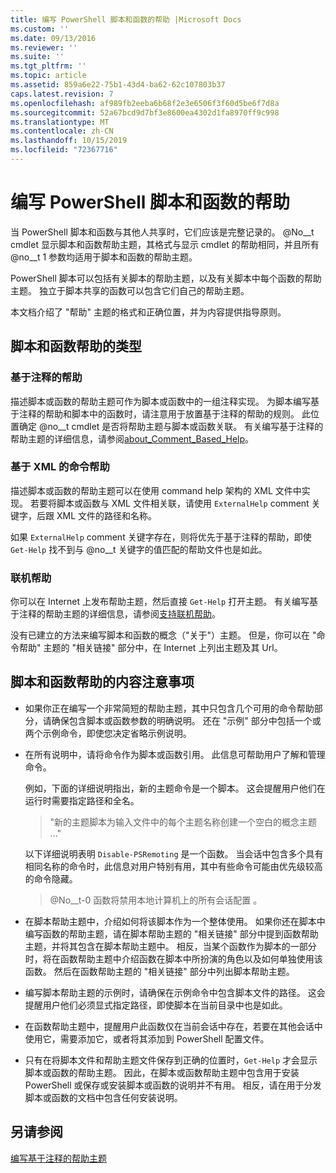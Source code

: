 ```yaml
---
title: 编写 PowerShell 脚本和函数的帮助 |Microsoft Docs
ms.custom: ''
ms.date: 09/13/2016
ms.reviewer: ''
ms.suite: ''
ms.tgt_pltfrm: ''
ms.topic: article
ms.assetid: 859a6e22-75b1-43d4-ba62-62c107803b37
caps.latest.revision: 7
ms.openlocfilehash: af989fb2eeba6b68f2e3e6506f3f60d5be6f7d8a
ms.sourcegitcommit: 52a67bcd9d7bf3e8600ea4302d1fa8970ff9c998
ms.translationtype: MT
ms.contentlocale: zh-CN
ms.lasthandoff: 10/15/2019
ms.locfileid: "72367716"
---
```

# <a name="writing-help-for-powershell-scripts-and-functions"></a>编写 PowerShell 脚本和函数的帮助

当 PowerShell 脚本和函数与其他人共享时，它们应该是完整记录的。
@No__t cmdlet 显示脚本和函数帮助主题，其格式与显示 cmdlet 的帮助相同，并且所有 @no__t 1 参数均适用于脚本和函数的帮助主题。

PowerShell 脚本可以包括有关脚本的帮助主题，以及有关脚本中每个函数的帮助主题。
独立于脚本共享的函数可以包含它们自己的帮助主题。

本文档介绍了 "帮助" 主题的格式和正确位置，并为内容提供指导原则。

## <a name="types-of-script-and-function-help"></a>脚本和函数帮助的类型

### <a name="comment-based-help"></a>基于注释的帮助
描述脚本或函数的帮助主题可作为脚本或函数中的一组注释实现。
为脚本编写基于注释的帮助和脚本中的函数时，请注意用于放置基于注释的帮助的规则。
此位置确定 @no__t cmdlet 是否将帮助主题与脚本或函数关联。
有关编写基于注释的帮助主题的详细信息，请参阅[about_Comment_Based_Help](/powershell/module/microsoft.powershell.core/about/about_comment_based_help)。

### <a name="xml-based-command-help"></a>基于 XML 的命令帮助
描述脚本或函数的帮助主题可以在使用 command help 架构的 XML 文件中实现。
若要将脚本或函数与 XML 文件相关联，请使用 `ExternalHelp` comment 关键字，后跟 XML 文件的路径和名称。

如果 `ExternalHelp` comment 关键字存在，则将优先于基于注释的帮助，即使 `Get-Help` 找不到与 @no__t 关键字的值匹配的帮助文件也是如此。

### <a name="online-help"></a>联机帮助
你可以在 Internet 上发布帮助主题，然后直接 `Get-Help` 打开主题。
有关编写基于注释的帮助主题的详细信息，请参阅[支持联机帮助](../module/supporting-online-help.md)。

没有已建立的方法来编写脚本和函数的概念（"关于"）主题。
但是，你可以在 "命令帮助" 主题的 "相关链接" 部分中，在 Internet 上列出主题及其 Url。

## <a name="content-considerations-for-script-and-function-help"></a>脚本和函数帮助的内容注意事项

- 如果你正在编写一个非常简短的帮助主题，其中只包含几个可用的命令帮助部分，请确保包含脚本或函数参数的明确说明。 还在 "示例" 部分中包括一个或两个示例命令，即使您决定省略示例说明。

- 在所有说明中，请将命令作为脚本或函数引用。 此信息可帮助用户了解和管理命令。

  例如，下面的详细说明指出，新的主题命令是一个脚本。 这会提醒用户他们在运行时需要指定路径和全名。

  > "新的主题脚本为输入文件中的每个主题名称创建一个空白的概念主题 ..."

  以下详细说明表明 `Disable-PSRemoting` 是一个函数。 当会话中包含多个具有相同名称的命令时，此信息对用户特别有用，其中有些命令可能由优先级较高的命令隐藏。

  > @No__t-0 函数将禁用本地计算机上的所有会话配置 。

- 在脚本帮助主题中，介绍如何将该脚本作为一个整体使用。 如果你还在脚本中编写函数的帮助主题，请在脚本帮助主题的 "相关链接" 部分中提到函数帮助主题，并将其包含在脚本帮助主题中。 相反，当某个函数作为脚本的一部分时，将在函数帮助主题中介绍函数在脚本中所扮演的角色以及如何单独使用该函数。 然后在函数帮助主题的 "相关链接" 部分中列出脚本帮助主题。

- 编写脚本帮助主题的示例时，请确保在示例命令中包含脚本文件的路径。 这会提醒用户他们必须显式指定路径，即使脚本在当前目录中也是如此。

- 在函数帮助主题中，提醒用户此函数仅在当前会话中存在，若要在其他会话中使用它，需要添加它，或者将其添加到 PowerShell 配置文件。

- 只有在将脚本文件和帮助主题文件保存到正确的位置时，`Get-Help` 才会显示脚本或函数的帮助主题。 因此，在脚本或函数帮助主题中包含用于安装 PowerShell 或保存或安装脚本或函数的说明并不有用。 相反，请在用于分发脚本或函数的文档中包含任何安装说明。

## <a name="see-also"></a>另请参阅

[编写基于注释的帮助主题](./writing-comment-based-help-topics.md)

